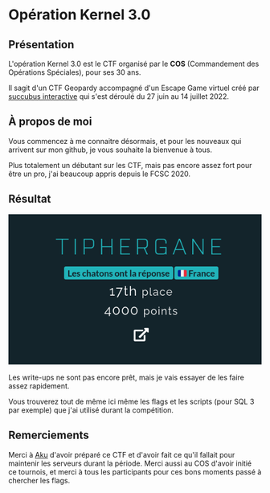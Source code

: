 # Opération Kernel 3.0

## Présentation

L'opération Kernel 3.0 est le CTF organisé par le **COS** (Commandement des Opérations Spéciales), pour ses 30 ans.

Il sagit d'un CTF Geopardy accompagné d'un Escape Game virtuel créé par [succubus interactive](https://www.succubus.fr) qui s'est déroulé du 27 juin au 14 juillet 2022.

## À propos de moi

Vous commencez à me connaitre désormais, et pour les nouveaux qui arrivent sur mon github, je vous souhaite la bienvenue à tous.

Plus totalement un débutant sur les CTF, mais pas encore assez fort pour être un pro, j'ai beaucoup appris depuis le FCSC 2020.

## Résultat

![score](./IMG/classement.png)

Les write-ups ne sont pas encore prêt, mais je vais essayer de les faire assez rapidement.

Vous trouverez tout de même ici même les flags et les scripts (pour SQL 3 par exemple) que j'ai utilisé durant la compétition.

## Remerciements

Merci à [Aku](https://twitter.com/Akumarachi) d'avoir préparé ce CTF et d'avoir fait ce qu'il fallait pour maintenir les serveurs durant la période.
Merci aussi au COS d'avoir initié ce tournois, et merci à tous les participants pour ces bons moments passé à chercher les flags.
